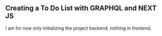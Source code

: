 ## Creating a To Do List with GRAPHQL and NEXT JS

I am for now only initializing the project backend, nothing in frontend.
